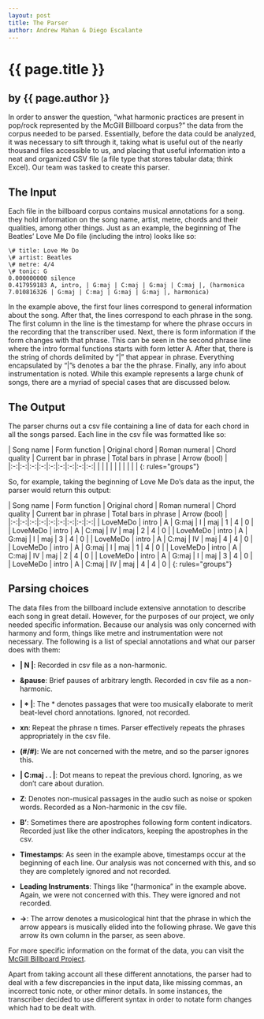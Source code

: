 ```yaml
---
layout: post
title: The Parser
author: Andrew Mahan & Diego Escalante
---
```


# {{ page.title }} #
## by {{ page.author }} ##

In order to answer the question, “what harmonic practices are present in pop/rock represented by the McGill Billboard corpus?” the data from the corpus needed to be parsed. Essentially, before the data could be analyzed, it was necessary to sift through it, taking what is useful out of the nearly thousand files accessible to us, and placing that useful information into a neat and organized CSV file (a file type that stores tabular data; think Excel). Our team was tasked to create this parser.

## The Input ##

Each file in the billboard corpus contains musical annotations for a song. they hold information on the song name, artist, metre, chords and their qualities, among other things. Just as an example, the beginning of The Beatles’ Love Me Do file (including the intro) looks like so:

    \# title: Love Me Do  
    \# artist: Beatles  
    \# metre: 4/4  
    \# tonic: G  
    0.000000000 silence  
    0.417959183 A, intro, | G:maj | C:maj | G:maj | C:maj |, (harmonica  
    7.010816326 | G:maj | C:maj | G:maj | G:maj |, harmonica)

In the example above, the first four lines correspond to general information about the song. After that, the lines correspond to each phrase in the song. The first column in the line is the timestamp for where the phrase occurs in the recording that the transcriber used. Next, there is form information if the form changes with that phrase. This can be seen in the second phrase line where the intro formal functions starts with form letter A. After that, there is the string of chords delimited by “\|” that appear in phrase. Everything encapsulated by “\|”s denotes a bar the the phrase. Finally, any info about instrumentation is noted. While this example represents a large chunk of songs, there are a myriad of special cases that are discussed below.

## The Output ## 

The parser churns out a csv file containing a line of data for each chord in all the songs parsed. Each line in the csv file was formatted like so:

| Song name | Form function | Original chord | Roman numeral | Chord quality | Current bar in phrase | Total bars in phrase | Arrow (bool) |
|:-:|:-:|:-:|:-:|:-:|:-:|:-:|:-:|:-:|
| | | | | | | | | |
{: rules="groups"}


So, for example, taking the beginning of Love Me Do’s data as the input, the parser would return this output:

| Song name | Form function | Original chord | Roman numeral | Chord quality | Current bar in phrase | Total bars in phrase | Arrow (bool) |
|:-:|:-:|:-:|:-:|:-:|:-:|:-:|:-:|:-:|
| LoveMeDo | intro | A | G:maj | I | maj | 1 | 4 | 0 |
| LoveMeDo | intro | A | C:maj | IV | maj | 2 | 4 | 0 |
| LoveMeDo | intro | A | G:maj | I | maj | 3 | 4 | 0 |
| LoveMeDo | intro | A | C:maj | IV | maj | 4 | 4 | 0 |
| LoveMeDo | intro | A | G:maj | I | maj | 1 | 4 | 0 |
| LoveMeDo | intro | A | C:maj | IV | maj | 2 | 4 | 0 |
| LoveMeDo | intro | A | G:maj | I | maj | 3 | 4 | 0 |
| LoveMeDo | intro | A | C:maj | IV | maj | 4 | 4 | 0 |
{: rules="groups"}

## Parsing choices ##

The data files from the billboard include extensive annotation to describe each song in great detail. However, for the purposes of our project, we only needed specific information. Because our analysis was only concerned with harmony and form, things like metre and instrumentation were not necessary. The following is a list of special annotations and what our parser does with them:

-   **\| N \|**: Recorded in csv file as a non-harmonic.

-   **&pause**: Brief pauses of arbitrary length. Recorded in csv file as a non-harmonic.

-   **\| \* \|**: The \* denotes passages that were too musically elaborate to merit beat-level chord annotations. Ignored, not recorded.

-   **xn**: Repeat the phrase n times. Parser effectively repeats the phrases appropriately in the csv file.

-   **(\#/\#)**: We are not concerned with the metre, and so the parser ignores this.

-   **\| C:maj . . \|**: Dot means to repeat the previous chord. Ignoring, as we don’t care about duration.

-   **Z**: Denotes non-musical passages in the audio such as noise or spoken words. Recorded as a Non-harmonic in the csv file.

-   **B’**: Sometimes there are apostrophes following form content indicators. Recorded just like the other indicators, keeping the apostrophes in the csv.

-   **Timestamps**: As seen in the example above, timestamps occur at the beginning of each line. Our analysis was not concerned with this, and so they are completely ignored and not recorded.

-   **Leading Instruments**: Things like “(harmonica” in the example above. Again, we were not concerned with this. They were ignored and not recorded.

-   **-\>**: The arrow denotes a musicological hint that the phrase in which the arrow appears is musically elided into the following phrase. We gave this arrow its own column in the parser, as seen above.

For more specific information on the format of the data, you can visit the [McGill Billboard Project](http://www.google.com/url?q=http%3A%2F%2Fddmal.music.mcgill.ca%2Fbillboard&sa=D&sntz=1&usg=AFQjCNGPjlHiq8-zrKzjf1DXD9hXNGk7UQ).

Apart from taking account all these different annotations, the parser had to deal with a few discrepancies in the input data, like missing commas, an incorrect tonic note, or other minor details. In some instances, the transcriber decided to use different syntax in order to notate form changes which had to be dealt with.

